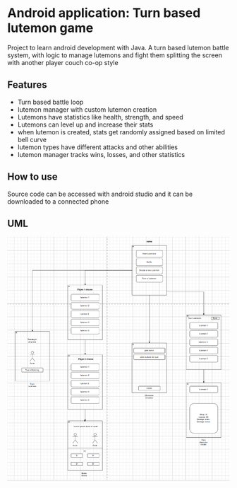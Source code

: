 # Android application: Turn based lutemon game
Project to learn android development with Java. A turn based lutemon battle system, with logic to manage lutemons
and fight them splitting the screen with another player couch co-op style

## Features
+ Turn based battle loop
+ lutemon manager with custom lutemon creation
+ Lutemons have statistics like health, strength, and speed
+ Lutemons can level up and increase their stats
+ when lutemon is created, stats get randomly assigned based on limited bell curve
+ lutemon types have different attacks and other abilities
+ lutemon manager tracks wins, losses, and other statistics

## How to use
Source code can be accessed with android studio and it can be downloaded to a connected phone


## UML
![UML](uml.png)

